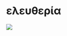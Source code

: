 # ελευθερία

![](https://github.com/nondejus/soulcatcher/blob/master/%E5%9B%97/download%20(1).jpeg)
